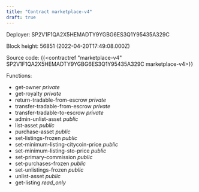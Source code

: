 ```yaml
---
title: "Contract marketplace-v4"
draft: true
---
```

Deployer: SP2V1F1QA2X5HEMADTY9YGBG6ES3Q1Y95435A329C


 



Block height: 56851 (2022-04-20T17:49:08.000Z)

Source code: {{<contractref "marketplace-v4" SP2V1F1QA2X5HEMADTY9YGBG6ES3Q1Y95435A329C marketplace-v4>}}

Functions:

* get-owner _private_
* get-royalty _private_
* return-tradable-from-escrow _private_
* transfer-tradable-from-escrow _private_
* transfer-tradable-to-escrow _private_
* admin-unlist-asset _public_
* list-asset _public_
* purchase-asset _public_
* set-listings-frozen _public_
* set-minimum-listing-citycoin-price _public_
* set-minimum-listing-sto-price _public_
* set-primary-commission _public_
* set-purchases-frozen _public_
* set-unlistings-frozen _public_
* unlist-asset _public_
* get-listing _read_only_
